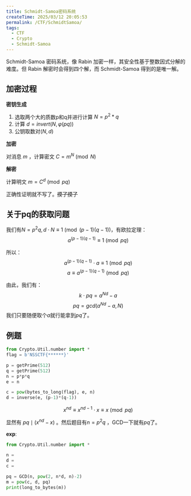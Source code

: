 ```yaml
---
title: Schmidt-Samoa密码系统
createTime: 2025/03/12 20:05:53
permalink: /CTF/SchmidtSamoa/
tags:
  - CTF
  - Crypto
  - Schmidt-Samoa
---
```


Schmidt-Samoa 密码系统，像 Rabin 加密一样，其安全性基于整数因式分解的难度。但 Rabin 解密时会得到四个解，而 Schmidt-Samoa
得到的是唯一解。

## 加密过程

**密钥生成**

1. 选取两个大的质数p和q并进行计算 $N = p^2*q$
2. 计算 $d=invert(N,\varphi(pq))$
3. 公钥取数对$(N, d)$

**加密**

对消息 $m$ ，计算密文 $C=m^N \pmod N$

**解密**

计算明文 $m = C^d\pmod{pq}$

正确性证明就不写了。~~摸了摸了~~

## 关于pq的获取问题

我们有$N=p^2q,d\cdot N\equiv1\pmod{(p-1)(q-1)}$，有欧拉定理：
$$
a^{(p-1)(q-1)}\equiv1\pmod{pq}
$$

所以：
$$
a^{(p-1)(q-1)}\cdot a\equiv1\pmod{pq}
$$
$$
a\equiv a^{(p-1)(q-1)}\pmod{pq}
$$

由此，我们有：
$$
k\cdot pq=a^{Nd}-a
$$
$$
pq=gcd(a^{Nd}-a,N)
$$
我们只要随便取个$a$就行能拿到$pq$了。

## 例题

```python
from Crypto.Util.number import *
flag = b'NSSCTF{******}'

p = getPrime(512)
q = getPrime(512)
n = p*p*q
e = n

c = pow(bytes_to_long(flag), e, n)
d = inverse(e, (p-1)*(q-1))
```

$$
x^{nd}\equiv x^{nd-1}\cdot x\equiv x\pmod{pq}
$$

显然有 $pq\mid{(x^{nd}-x)}$ 。然后题目有$n=p^2q$ ，GCD一下就有$pq$了。

**exp**:

```python
from Crypto.Util.number import *

n =
d =
c =

pq = GCD(n, pow(2, n*d, n)-2)
m = pow(c, d, pq)
print(long_to_bytes(m))
```
